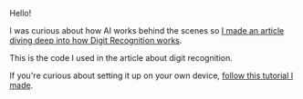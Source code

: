 Hello! 

I was curious about how AI works behind the scenes so [I made an article diving deep into how Digit Recognition works](https://medium.com/@santiagu.gap/uncovering-the-magic-1-c1c7e23f836a).

This is the code I used in the article about digit recognition.

If you're curious about setting it up on your own device, [follow this tutorial I made](https://medium.com/@santiagu.gap/how-to-test-out-the-digit-recognition-ai-that-i-built-b74897ab1086).
